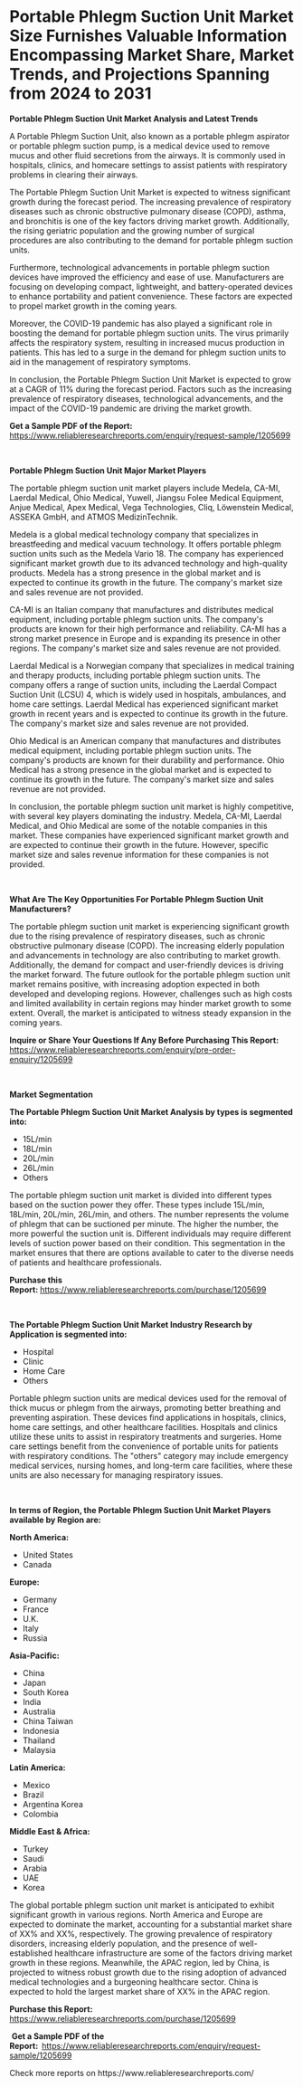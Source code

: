 <p><h1>Portable Phlegm Suction Unit Market Size Furnishes Valuable Information Encompassing Market Share, Market Trends, and Projections Spanning from 2024 to 2031</h1></p><p><strong>Portable Phlegm Suction Unit Market Analysis and Latest Trends</strong></p>
<p><p>A Portable Phlegm Suction Unit, also known as a portable phlegm aspirator or portable phlegm suction pump, is a medical device used to remove mucus and other fluid secretions from the airways. It is commonly used in hospitals, clinics, and homecare settings to assist patients with respiratory problems in clearing their airways.</p><p>The Portable Phlegm Suction Unit Market is expected to witness significant growth during the forecast period. The increasing prevalence of respiratory diseases such as chronic obstructive pulmonary disease (COPD), asthma, and bronchitis is one of the key factors driving market growth. Additionally, the rising geriatric population and the growing number of surgical procedures are also contributing to the demand for portable phlegm suction units.</p><p>Furthermore, technological advancements in portable phlegm suction devices have improved the efficiency and ease of use. Manufacturers are focusing on developing compact, lightweight, and battery-operated devices to enhance portability and patient convenience. These factors are expected to propel market growth in the coming years.</p><p>Moreover, the COVID-19 pandemic has also played a significant role in boosting the demand for portable phlegm suction units. The virus primarily affects the respiratory system, resulting in increased mucus production in patients. This has led to a surge in the demand for phlegm suction units to aid in the management of respiratory symptoms.</p><p>In conclusion, the Portable Phlegm Suction Unit Market is expected to grow at a CAGR of 11% during the forecast period. Factors such as the increasing prevalence of respiratory diseases, technological advancements, and the impact of the COVID-19 pandemic are driving the market growth.</p></p>
<p><strong>Get a Sample PDF of the Report:&nbsp;</strong> <a href="https://www.reliableresearchreports.com/enquiry/request-sample/1205699">https://www.reliableresearchreports.com/enquiry/request-sample/1205699</a></p>
<p>&nbsp;</p>
<p><strong>Portable Phlegm Suction Unit Major Market Players</strong></p>
<p><p>The portable phlegm suction unit market players include Medela, CA-MI, Laerdal Medical, Ohio Medical, Yuwell, Jiangsu Folee Medical Equipment, Anjue Medical, Apex Medical, Vega Technologies, Cliq, Löwenstein Medical, ASSEKA GmbH, and ATMOS MedizinTechnik.</p><p>Medela is a global medical technology company that specializes in breastfeeding and medical vacuum technology. It offers portable phlegm suction units such as the Medela Vario 18. The company has experienced significant market growth due to its advanced technology and high-quality products. Medela has a strong presence in the global market and is expected to continue its growth in the future. The company's market size and sales revenue are not provided.</p><p>CA-MI is an Italian company that manufactures and distributes medical equipment, including portable phlegm suction units. The company's products are known for their high performance and reliability. CA-MI has a strong market presence in Europe and is expanding its presence in other regions. The company's market size and sales revenue are not provided.</p><p>Laerdal Medical is a Norwegian company that specializes in medical training and therapy products, including portable phlegm suction units. The company offers a range of suction units, including the Laerdal Compact Suction Unit (LCSU) 4, which is widely used in hospitals, ambulances, and home care settings. Laerdal Medical has experienced significant market growth in recent years and is expected to continue its growth in the future. The company's market size and sales revenue are not provided.</p><p>Ohio Medical is an American company that manufactures and distributes medical equipment, including portable phlegm suction units. The company's products are known for their durability and performance. Ohio Medical has a strong presence in the global market and is expected to continue its growth in the future. The company's market size and sales revenue are not provided.</p><p>In conclusion, the portable phlegm suction unit market is highly competitive, with several key players dominating the industry. Medela, CA-MI, Laerdal Medical, and Ohio Medical are some of the notable companies in this market. These companies have experienced significant market growth and are expected to continue their growth in the future. However, specific market size and sales revenue information for these companies is not provided.</p></p>
<p>&nbsp;</p>
<p><strong>What Are The Key Opportunities For Portable Phlegm Suction Unit Manufacturers?</strong></p>
<p><p>The portable phlegm suction unit market is experiencing significant growth due to the rising prevalence of respiratory diseases, such as chronic obstructive pulmonary disease (COPD). The increasing elderly population and advancements in technology are also contributing to market growth. Additionally, the demand for compact and user-friendly devices is driving the market forward. The future outlook for the portable phlegm suction unit market remains positive, with increasing adoption expected in both developed and developing regions. However, challenges such as high costs and limited availability in certain regions may hinder market growth to some extent. Overall, the market is anticipated to witness steady expansion in the coming years.</p></p>
<p><strong>Inquire or Share Your Questions If Any Before Purchasing This Report:</strong> <a href="https://www.reliableresearchreports.com/enquiry/pre-order-enquiry/1205699">https://www.reliableresearchreports.com/enquiry/pre-order-enquiry/1205699</a></p>
<p>&nbsp;</p>
<p><strong>Market Segmentation</strong></p>
<p><strong>The Portable Phlegm Suction Unit Market Analysis by types is segmented into:</strong></p>
<p><ul><li>15L/min</li><li>18L/min</li><li>20L/min</li><li>26L/min</li><li>Others</li></ul></p>
<p><p>The portable phlegm suction unit market is divided into different types based on the suction power they offer. These types include 15L/min, 18L/min, 20L/min, 26L/min, and others. The number represents the volume of phlegm that can be suctioned per minute. The higher the number, the more powerful the suction unit is. Different individuals may require different levels of suction power based on their condition. This segmentation in the market ensures that there are options available to cater to the diverse needs of patients and healthcare professionals.</p></p>
<p><strong>Purchase this Report:&nbsp;</strong><a href="https://www.reliableresearchreports.com/purchase/1205699">https://www.reliableresearchreports.com/purchase/1205699</a></p>
<p>&nbsp;</p>
<p><strong>The Portable Phlegm Suction Unit Market Industry Research by Application is segmented into:</strong></p>
<p><ul><li>Hospital</li><li>Clinic</li><li>Home Care</li><li>Others</li></ul></p>
<p><p>Portable phlegm suction units are medical devices used for the removal of thick mucus or phlegm from the airways, promoting better breathing and preventing aspiration. These devices find applications in hospitals, clinics, home care settings, and other healthcare facilities. Hospitals and clinics utilize these units to assist in respiratory treatments and surgeries. Home care settings benefit from the convenience of portable units for patients with respiratory conditions. The "others" category may include emergency medical services, nursing homes, and long-term care facilities, where these units are also necessary for managing respiratory issues.</p></p>
<p>&nbsp;</p>
<p><strong>In terms of Region, the Portable Phlegm Suction Unit Market Players available by Region are:</strong></p>
<p>
    <p> <strong> North America: </strong>
        <ul>
            <li>United States</li>
            <li>Canada</li>
        </ul>
        </p> 
    <p> <strong> Europe: </strong>
        <ul>
            <li>Germany</li>
            <li>France</li>
            <li>U.K.</li>
            <li>Italy</li>
            <li>Russia</li>
        </ul>
        </p> 
    <p> <strong> Asia-Pacific: </strong>
        <ul>
            <li>China</li>
            <li>Japan</li>
            <li>South Korea</li>
            <li>India</li>
            <li>Australia</li>
            <li>China Taiwan</li>
            <li>Indonesia</li>
            <li>Thailand</li>
            <li>Malaysia</li>
        </ul>
        </p> 
    <p> <strong> Latin America: </strong>
        <ul>
            <li>Mexico</li>
            <li>Brazil</li>
            <li>Argentina Korea</li>
            <li>Colombia</li>
        </ul>
        </p> 
    <p> <strong> Middle East & Africa: </strong>
        <ul>
            <li>Turkey</li>
            <li>Saudi</li>
            <li>Arabia</li>
            <li>UAE</li>
            <li>Korea</li>
        </ul>
    </p>
    </p>
<p><p>The global portable phlegm suction unit market is anticipated to exhibit significant growth in various regions. North America and Europe are expected to dominate the market, accounting for a substantial market share of XX% and XX%, respectively. The growing prevalence of respiratory disorders, increasing elderly population, and the presence of well-established healthcare infrastructure are some of the factors driving market growth in these regions. Meanwhile, the APAC region, led by China, is projected to witness robust growth due to the rising adoption of advanced medical technologies and a burgeoning healthcare sector. China is expected to hold the largest market share of XX% in the APAC region.</p></p>
<p><strong>Purchase this Report: </strong><a href="https://www.reliableresearchreports.com/purchase/1205699">https://www.reliableresearchreports.com/purchase/1205699</a></p>
<p>&nbsp;<strong>Get a Sample PDF of the Report:&nbsp;&nbsp;</strong><a href="https://www.reliableresearchreports.com/enquiry/request-sample/1205699">https://www.reliableresearchreports.com/enquiry/request-sample/1205699</a></p>
<p><strong></strong></p>
<p>Check more reports on https://www.reliableresearchreports.com/</p>
